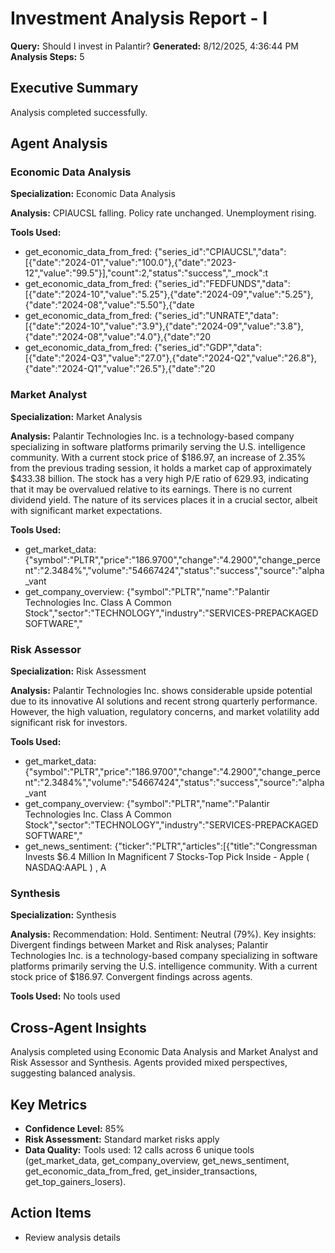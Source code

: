 # Investment Analysis Report - I

**Query:** Should I invest in Palantir?
**Generated:** 8/12/2025, 4:36:44 PM
**Analysis Steps:** 5

## Executive Summary
Analysis completed successfully.

## Agent Analysis

### Economic Data Analysis
**Specialization:** Economic Data Analysis

**Analysis:**
CPIAUCSL falling. Policy rate unchanged. Unemployment rising.

**Tools Used:**
- get_economic_data_from_fred: {"series_id":"CPIAUCSL","data":[{"date":"2024-01","value":"100.0"},{"date":"2023-12","value":"99.5"}],"count":2,"status":"success","_mock":t
- get_economic_data_from_fred: {"series_id":"FEDFUNDS","data":[{"date":"2024-10","value":"5.25"},{"date":"2024-09","value":"5.25"},{"date":"2024-08","value":"5.50"},{"date
- get_economic_data_from_fred: {"series_id":"UNRATE","data":[{"date":"2024-10","value":"3.9"},{"date":"2024-09","value":"3.8"},{"date":"2024-08","value":"4.0"},{"date":"20
- get_economic_data_from_fred: {"series_id":"GDP","data":[{"date":"2024-Q3","value":"27.0"},{"date":"2024-Q2","value":"26.8"},{"date":"2024-Q1","value":"26.5"},{"date":"20


### Market Analyst
**Specialization:** Market Analysis

**Analysis:**
Palantir Technologies Inc. is a technology-based company specializing in software platforms primarily serving the U.S. intelligence community. With a current stock price of $186.97, an increase of 2.35% from the previous trading session, it holds a market cap of approximately $433.38 billion. The stock has a very high P/E ratio of 629.93, indicating that it may be overvalued relative to its earnings. There is no current dividend yield. The nature of its services places it in a crucial sector, albeit with significant market expectations.

**Tools Used:**
- get_market_data: {"symbol":"PLTR","price":"186.9700","change":"4.2900","change_percent":"2.3484%","volume":"54667424","status":"success","source":"alpha_vant
- get_company_overview: {"symbol":"PLTR","name":"Palantir Technologies Inc. Class A Common Stock","sector":"TECHNOLOGY","industry":"SERVICES-PREPACKAGED SOFTWARE","


### Risk Assessor
**Specialization:** Risk Assessment

**Analysis:**
Palantir Technologies Inc. shows considerable upside potential due to its innovative AI solutions and recent strong quarterly performance. However, the high valuation, regulatory concerns, and market volatility add significant risk for investors.

**Tools Used:**
- get_market_data: {"symbol":"PLTR","price":"186.9700","change":"4.2900","change_percent":"2.3484%","volume":"54667424","status":"success","source":"alpha_vant
- get_company_overview: {"symbol":"PLTR","name":"Palantir Technologies Inc. Class A Common Stock","sector":"TECHNOLOGY","industry":"SERVICES-PREPACKAGED SOFTWARE","
- get_news_sentiment: {"ticker":"PLTR","articles":[{"title":"Congressman Invests $6.4 Million In Magnificent 7 Stocks-Top Pick Inside - Apple  ( NASDAQ:AAPL ) , A


### Synthesis
**Specialization:** Synthesis

**Analysis:**
Recommendation: Hold. Sentiment: Neutral (79%). Key insights: Divergent findings between Market and Risk analyses; Palantir Technologies Inc. is a technology-based company specializing in software platforms primarily serving the U.S. intelligence community. With a current stock price of $186.97. Convergent findings across agents.

**Tools Used:**
No tools used


## Cross-Agent Insights
Analysis completed using Economic Data Analysis and Market Analyst and Risk Assessor and Synthesis. Agents provided mixed perspectives, suggesting balanced analysis.

## Key Metrics
- **Confidence Level:** 85%
- **Risk Assessment:** Standard market risks apply
- **Data Quality:** Tools used: 12 calls across 6 unique tools (get_market_data, get_company_overview, get_news_sentiment, get_economic_data_from_fred, get_insider_transactions, get_top_gainers_losers).

## Action Items
- Review analysis details
